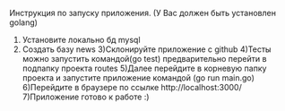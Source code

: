 Инструкция по запуску приложения. 
(У Вас должен быть установлен golang)
1) Установите локально бд mysql 
2) Создать базу news
3)Склонируйте приложение с github
4)Тесты можно запустить командой(go test) предварительно перейти в подпапку проекта routes 
5)Далее перейдите в корневую папку проекта и запустите приложение командой (go run main.go)
6)Перейдите в браузере по ссылке http://localhost:3000/ 
7)Приложение готово к работе :)